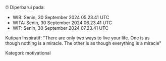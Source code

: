 ⏰ Diperbarui pada:
- WIB: Senin, 30 September 2024 05.23.41 UTC
- WITA: Senin, 30 September 2024 06.23.41 UTC
- WIT: Senin, 30 September 2024 07.23.41 UTC

Kutipan Inspiratif:
"There are only two ways to live your life. One is as though nothing is a miracle. The other is as though everything is a miracle"


Kategori: motivational

